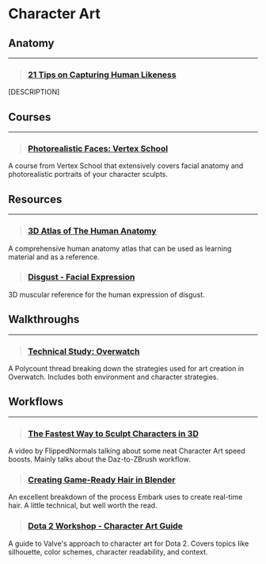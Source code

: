 # Character Art

## Anatomy
___

> ### [21 Tips on Capturing Human Likeness](https://www.artstation.com/artwork/w8yrQO)
[DESCRIPTION]
<!-- -->

## Courses
___

> ### [Photorealistic Faces: Vertex School](https://80.lv/articles/mastering-character-art-workflow-at-vertex-school/)
A course from Vertex School that extensively covers facial anatomy and photorealistic portraits of your character sculpts.
<!-- -->



## Resources
___

> ### [3D Atlas of The Human Anatomy](https://80.lv/articles/a-great-3d-atlas-of-human-anatomy/)
A comprehensive human anatomy atlas that can be used as learning material and as a reference.
<!-- -->


> ### [Disgust - Facial Expression](https://www.artstation.com/artwork/QXbZad)
3D muscular reference for the human expression of disgust.
<!-- -->

## Walkthroughs
___

> ### [Technical Study: Overwatch](https://polycount.com/discussion/170394/technical-study-overwatch-image-heavy)
A Polycount thread breaking down the strategies used for art creation in Overwatch. Includes both environment and character strategies.
<!-- -->



## Workflows
___

> ### [The Fastest Way to Sculpt Characters in 3D](https://www.youtube.com/watch?v=Oab3268dGC8)
A video by FlippedNormals talking about some neat Character Art speed boosts. Mainly talks about the Daz-to-ZBrush workflow.
<!-- -->


> ### [Creating Game-Ready Hair in Blender](https://medium.com/embarkstudios/using-blender-in-game-development-e52b1c98b7e6)
An excellent breakdown of the process Embark uses to create real-time hair. A little technical, but well worth the read.
<!-- -->


> ### [Dota 2 Workshop - Character Art Guide](https://help.steampowered.com/en/faqs/view/0688-7692-4D5A-1935)
A guide to Valve's approach to character art for Dota 2. Covers topics like silhouette, color schemes, character readability, and context.
<!-- -->

